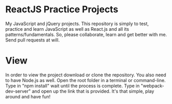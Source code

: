 # ReactJS Practice Projects

My JavaScript and jQuery projects. 
This repository is simply to test, practice and learn JavaScript as well as React.js and all its patterns/fundamentals. 
So, please collaborate, learn and get better with me. Send pull requests at will.

# View

In order to view the project download or clone the repository.
You also need to have Node.js as well.
Open the root folder in a terminal or command-line.
Type in "npm install" wait until the process is complete.
Type in "webpack-dev-server" and open up the link that is provided. 
It's that simple, play around and have fun!
